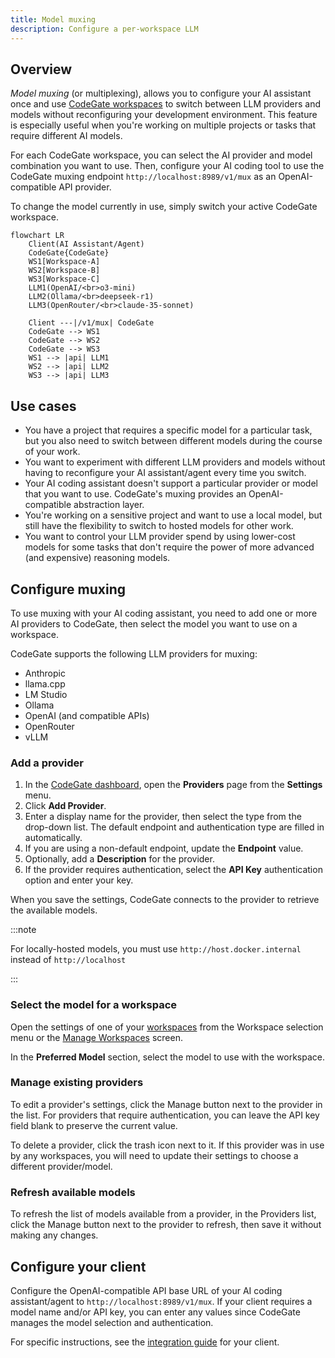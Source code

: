 ```yaml
---
title: Model muxing
description: Configure a per-workspace LLM
---
```


## Overview

_Model muxing_ (or multiplexing), allows you to configure your AI assistant once
and use [CodeGate workspaces](./workspaces.mdx) to switch between LLM providers
and models without reconfiguring your development environment. This feature is
especially useful when you're working on multiple projects or tasks that require
different AI models.

For each CodeGate workspace, you can select the AI provider and model
combination you want to use. Then, configure your AI coding tool to use the
CodeGate muxing endpoint `http://localhost:8989/v1/mux` as an OpenAI-compatible
API provider.

To change the model currently in use, simply switch your active CodeGate
workspace.

```mermaid
flowchart LR
    Client(AI Assistant/Agent)
    CodeGate{CodeGate}
    WS1[Workspace-A]
    WS2[Workspace-B]
    WS3[Workspace-C]
    LLM1(OpenAI/<br>o3-mini)
    LLM2(Ollama/<br>deepseek-r1)
    LLM3(OpenRouter/<br>claude-35-sonnet)

    Client ---|/v1/mux| CodeGate
    CodeGate --> WS1
    CodeGate --> WS2
    CodeGate --> WS3
    WS1 --> |api| LLM1
    WS2 --> |api| LLM2
    WS3 --> |api| LLM3
```

## Use cases

- You have a project that requires a specific model for a particular task, but
  you also need to switch between different models during the course of your
  work.
- You want to experiment with different LLM providers and models without having
  to reconfigure your AI assistant/agent every time you switch.
- Your AI coding assistant doesn't support a particular provider or model that
  you want to use. CodeGate's muxing provides an OpenAI-compatible abstraction
  layer.
- You're working on a sensitive project and want to use a local model, but still
  have the flexibility to switch to hosted models for other work.
- You want to control your LLM provider spend by using lower-cost models for
  some tasks that don't require the power of more advanced (and expensive)
  reasoning models.

## Configure muxing

To use muxing with your AI coding assistant, you need to add one or more AI
providers to CodeGate, then select the model you want to use on a workspace.

CodeGate supports the following LLM providers for muxing:

- Anthropic
- llama.cpp
- LM Studio
- Ollama
- OpenAI (and compatible APIs)
- OpenRouter
- vLLM

### Add a provider

1. In the [CodeGate dashboard](http://localhost:9090), open the **Providers**
   page from the **Settings** menu.
1. Click **Add Provider**.
1. Enter a display name for the provider, then select the type from the
   drop-down list. The default endpoint and authentication type are filled in
   automatically.
1. If you are using a non-default endpoint, update the **Endpoint** value.
1. Optionally, add a **Description** for the provider.
1. If the provider requires authentication, select the **API Key**
   authentication option and enter your key.

When you save the settings, CodeGate connects to the provider to retrieve the
available models.

:::note

For locally-hosted models, you must use `http://host.docker.internal` instead of
`http://localhost`

:::

### Select the model for a workspace

Open the settings of one of your [workspaces](./workspaces.mdx) from the
Workspace selection menu or the
[Manage Workspaces](http://localhost:9090/workspaces) screen.

In the **Preferred Model** section, select the model to use with the workspace.

### Manage existing providers

To edit a provider's settings, click the Manage button next to the provider in
the list. For providers that require authentication, you can leave the API key
field blank to preserve the current value.

To delete a provider, click the trash icon next to it. If this provider was in
use by any workspaces, you will need to update their settings to choose a
different provider/model.

### Refresh available models

To refresh the list of models available from a provider, in the Providers list,
click the Manage button next to the provider to refresh, then save it without
making any changes.

## Configure your client

Configure the OpenAI-compatible API base URL of your AI coding assistant/agent
to `http://localhost:8989/v1/mux`. If your client requires a model name and/or
API key, you can enter any values since CodeGate manages the model selection and
authentication.

For specific instructions, see the
[integration guide](../integrations/index.mdx) for your client.
